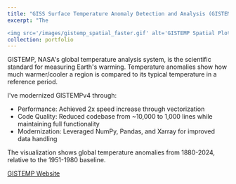 ```yaml
---
title: "GISS Surface Temperature Anomaly Detection and Analysis (GISTEMP)"
excerpt: "The

<img src='/images/gistemp_spatial_faster.gif' alt='GISTEMP Spatial Plot' width='400' height='400' style='display: block; margin: 0 auto;'>"
collection: portfolio
---
```


GISTEMP, NASA's global temperature analysis system, is the scientific standard for measuring Earth's warming. Temperature anomalies show how much warmer/cooler a region is compared to its typical temperature in a reference period.

I've modernized GISTEMPv4 through:
- Performance: Achieved 2x speed increase through vectorization
- Code Quality: Reduced codebase from ~10,000 to 1,000 lines while maintaining full functionality
- Modernization: Leveraged NumPy, Pandas, and Xarray for improved data handling

The visualization shows global temperature anomalies from 1880-2024, relative to the 1951-1980 baseline.

[GISTEMP Website](https://data.giss.nasa.gov/gistemp/)
